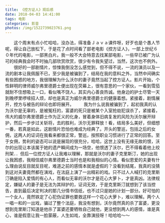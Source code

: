 ```yaml
---
title: 《控方证人》观后感
date: 2018-04-03 14:41:00
tags: 电影
categories: 影音
photos: /img/1522739023761.png
---
```



  　　这个周末有点小忙哈哈，没办法，得准备Ｊａｖａ课件呀，好歹也是个愚人节呢，得让自己放松下，于是花了点时间看了部老电影《控方证人》，一部上世纪６０年代的电影，一部黑白片。我一般不大会特意去找某部电影，一些早已被广为认可的经典我会时不时抽几部欣赏欣赏，很少有令我失望过，当然，这次也不例外。
  　　很好的一部剧情片，惊悚我倒没怎么感觉到，但不得不说，一流的演员以及一流的剧本让我佩服不已，至少我是被骗到了，结局在我的意料之外，当然中间确实有些困惑的地方，我很理解为什么沃尔的妻子竟然当起了控方证人。影片开始，个性鲜明的律师威尔弗里德爵士便出现在荧幕上，很有意思的一个家伙，一看到雪茄就耐不住想吸上一口，看似嘴不饶人，其实内心善良热诚。他身边的护士尽管一天到晚啰里啰嗦招人烦，却也是真正为威尔弗里德爵士的健康着想。紧接着，剧情展开，控方与被告的辩论也即将展开。
  　　我为什么说我被骗到了，起初我真的认为沃尔是无辜的，是被冤枉的，富婆的死只是被某个入室抢劫犯误杀了，紧接着，伟大的威尔弗里德爵士作为正义的化身，冒着身体旧病复发的风险为沃尔展开辩护，然后一步步过关斩将，去的胜利，沃尔无罪释放！看，结局多么美好，但细想一番，若真是如此，这剧情片恐怕也难成为经典了。开头的警巡，包括之后的女佣，这两人的证词在我看来都很正常，警巡，按照职业习惯进行了正常的回答。至于女佣，势利的姿态可以说是展现的很充分，哈哈，这世上没有无缘无故的恨，沃尔的出现让本该属于她的遗产瞬间成为一场空，他恨透了沃尔，巴不得看着他上绞刑架．．但后一位控方证人让我难以理解，那就是沃尔的妻子克里斯汀，她的出现让我困惑，我相信威尔弗里德爵士当时也是和我相似的心情。看似恩爱的夫妻有什么理由说反目就反目呢，难道之前的感情本就是虚假的？没看到结尾，我真的没猜到这对夫妻竟然都在演戏，在法庭上演了一出精彩的戏。只不过人人喊打的克里斯汀确是陷入爱情的有心人，而看似无辜的沃尔才是花心大萝卜，才是真凶。法律规定，嫌疑人的妻子是无法为其辩护的，证词无效，于是克里斯汀就想到了该当控告，直到最后决定判决的那几分情书信纸，也不过只是她的计划一部分。好可怕的一个女人，竟然铁定了心犯伪证罪也要救这样一个花心大萝卜，难以理解。两个人一唱一和的一出戏，骗过了整个法庭，我没有想到，沃尔竟然真的杀了富婆，更没想到克里斯汀知道是他杀了富婆还要牺牲自己就他，更没想到两人的感情，谁是真心，谁是假意让我一脸蒙蔽，人生如戏，全靠演技呀！哈哈哈～～
